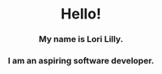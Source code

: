 <html>
  <body>
    <h1 style="text-align:center;">
      Hello!
    <h3 style="text-align:center;">
      My name is Lori Lilly. 
    <h3 style="text-align:center;">
      I am an aspiring software developer.
